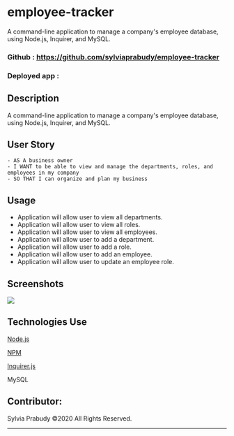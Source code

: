 # employee-tracker

A command-line application to manage a company's employee database, using Node.js, Inquirer, and MySQL.

### Github : https://github.com/sylviaprabudy/employee-tracker

### Deployed app : 


## Description
A command-line application to manage a company's employee database, using Node.js, Inquirer, and MySQL.

## User Story
```
- AS A business owner
- I WANT to be able to view and manage the departments, roles, and employees in my company
- SO THAT I can organize and plan my business
```


## Usage
- Application will allow user to view all departments.
- Application will allow user to view all roles.
- Application will allow user to view all employees.
- Application will allow user to add a department.
- Application will allow user to add a role.
- Application will allow user to add an employee.
- Application will allow user to update an employee role.


## Screenshots
![](public/assets/img/)



## Technologies Use
<p><a href="https://nodejs.org/">Node.js</a></p>
<p><a href="https://www.npmjs.com/">NPM</a></p>
<p><a href="https://www.npmjs.com/package/inquirer">Inquirer.js</a></p>
<p><a href="https://dev.mysql.com"></a>MySQL</p>


## Contributor:
Sylvia Prabudy ©2020 All Rights Reserved.
- - -